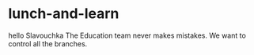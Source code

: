 # lunch-and-learn

hello Slavouchka
The Education team never makes mistakes. We want to control all the branches.